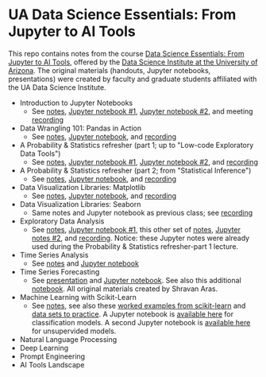 # UA Data Science Essentials: From Jupyter to AI Tools

This repo contains notes from the course [Data Science Essentials: From Jupyter to AI Tools](https://github.com/ua-datalab/Workshops/wiki), offered by the [Data Science Institute at the University of Arizona](https://datascience.arizona.edu/). The original materials (handouts, Jupyter notebooks, presentations) were created by faculty and graduate students affiliated with the UA Data Science Institute. 

- Introduction to Jupyter Notebooks
  - See [notes](https://github.com/ua-datalab/Workshops/wiki/Introduction-to-Python-for-Data-Science), [Jupyter notebook #1](https://github.com/simonera/ua_python_intro/blob/main/01_1_intro_to_jupyter_notebooks.ipynb), [Jupyter notebook #2](https://github.com/simonera/ua_python_intro/blob/main/01_2_Intro_to_Python.ipynb), and meeting [recording](https://youtu.be/QrbwPK5OWqA)
- Data Wrangling 101: Pandas in Action
  - See [notes](https://github.com/ua-datalab/Workshops/wiki/Data-Wrangling-101:-Pandas-in-Action), [Jupyter notebook](https://github.com/simonera/ua_python_intro/blob/main/02_1_Data_Wrangling_101_Pandas_in_Action.ipynb), and [recording](https://youtu.be/hfckH4JGTJo)
- A Probability & Statistics refresher (part 1; up to "Low-code Exploratory Data Tools")
  - See [notes](https://github.com/ua-datalab/Workshops/wiki/Statistical-Inference), [Jupyter notebook #1](https://github.com/simonera/ua_python_intro/blob/main/03_1_ExploratoryDataAnalysisExample.ipynb), [Jupyter notebook #2](https://github.com/simonera/ua_python_intro/blob/main/03_2_IntroLowCodeEDA.ipynb), and [recording](https://youtu.be/_Rw5wE-FcEY)
- A Probability & Statistics refresher (part 2; from "Statistical Inference")
  - See [notes](https://github.com/ua-datalab/Workshops/wiki/Statistical-Inference), [Jupyter notebook](https://github.com/simonera/ua_python_intro/blob/main/04_1_Statistical_Inference.ipynb), and [recording](https://youtu.be/lyHhls1xk-0?si=HLNu_JFm3Rukpvv9)
- Data Visualization Libraries: Matplotlib
  - See [notes](https://github.com/ua-datalab/Workshops/wiki/Data-Visualization-Libraries-in-Python), [Jupyter notebook](https://github.com/simonera/ua_python_intro/blob/main/05_1_Data_Visualization_with_Python2.ipynb), and [recording](https://youtu.be/B7W3fDJrjRU)
- Data Visualization Libraries: Seaborn
  - Same notes and Jupyter notebook as previous class; see [recording](https://youtu.be/LkE22G5B-rE)
- Exploratory Data Analysis
  - See [notes](https://github.com/ua-datalab/Workshops/wiki/Exploratory-Data-Analysis), [Jupyter notebook #1](https://github.com/simonera/ua_python_intro/blob/main/06_1_ExploratoryDataAnalysisExample.ipynb), this other set of [notes](https://github.com/ua-datalab/Workshops/wiki/Low%E2%80%90code-Exploratory-Data-Analysis-Tools), [Jupyter notes #2](https://github.com/simonera/ua_python_intro/blob/main/06_2_IntroLowCodeEDA.ipynb), and [recording](https://youtu.be/VJZC9fApe2k). Notice: these Jupyter notes were already used during the Probability & Statistics refresher-part 1 lecture. 
- Time Series Analysis
  - See [notes](https://github.com/clizarraga-UAD7/Workshops/wiki/Introduction-to-Time-Series-Analysis) and [Jupyter notebook](https://github.com/simonera/ua_python_intro/blob/main/07_1_IntroTimeSeriesAnalysis.ipynb)
- Time Series Forecasting
  - See [presentation](https://github.com/simonera/ua_python_intro/blob/main/08_1_timeseries-forecasting2.pdf) and [Jupyter notebook](https://github.com/simonera/ua_python_intro/blob/main/08_2_autoregression_edited.ipynb). See also this additional [notebook](https://github.com/simonera/ua_python_intro/blob/main/08_3_basicLSTM.ipynb). All original materials created by Shravan Aras. 
- Machine Learning with Scikit-Learn
  - See [notes](https://github.com/ua-datalab/Workshops/wiki/Machine-Learning-Basics:-scikit%E2%80%90learn-Unveiled), see also these [worked examples from scikit-learn](https://scikit-learn.org/stable/auto_examples/index.html) and [data sets to practice](https://scikit-learn.org/stable/datasets.html). A Jupyter notebook is [available here](https://github.com/simonera/ua_python_intro/blob/main/09_1_Intro_Classification.ipynb) for classification models. A second Jupyter notebook is [available here](https://github.com/simonera/ua_python_intro/blob/main/09_2_Intro_UnsupervisedLearning.ipynb) for unsupervided models. 
- Natural Language Processing
- Deep Learning
- Prompt Engineering
- AI Tools Landscape
